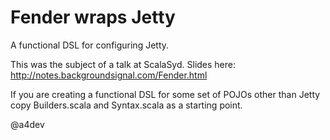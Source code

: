 # Fender wraps Jetty

A functional DSL for configuring Jetty.

This was the subject of a talk at ScalaSyd.  Slides here: http://notes.backgroundsignal.com/Fender.html

If you are creating a functional DSL for some set of POJOs other than Jetty copy Builders.scala and Syntax.scala as a starting point.

@a4dev
